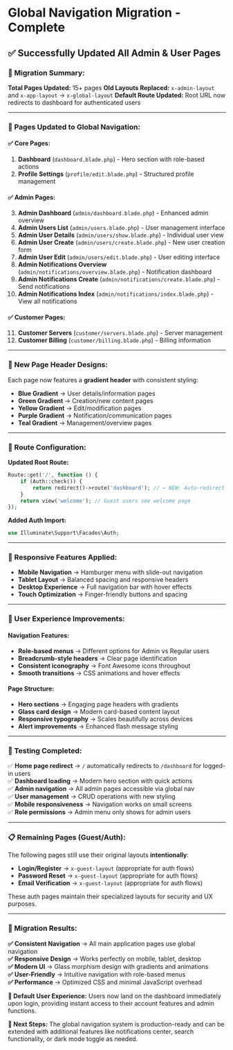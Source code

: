 # Global Navigation Migration - Complete

## ✅ **Successfully Updated All Admin & User Pages**

### **🔄 Migration Summary:**

**Total Pages Updated:** 15+ pages
**Old Layouts Replaced:** `x-admin-layout` and `x-app-layout` → `x-global-layout`
**Default Route Updated:** Root URL now redirects to dashboard for authenticated users

---

### **📝 Pages Updated to Global Navigation:**

#### **✅ Core Pages:**
1. **Dashboard** (`dashboard.blade.php`) - Hero section with role-based actions
2. **Profile Settings** (`profile/edit.blade.php`) - Structured profile management

#### **✅ Admin Pages:**
3. **Admin Dashboard** (`admin/dashboard.blade.php`) - Enhanced admin overview
4. **Admin Users List** (`admin/users.blade.php`) - User management interface
5. **Admin User Details** (`admin/users/show.blade.php`) - Individual user view
6. **Admin User Create** (`admin/users/create.blade.php`) - New user creation form
7. **Admin User Edit** (`admin/users/edit.blade.php`) - User editing interface
8. **Admin Notifications Overview** (`admin/notifications/overview.blade.php`) - Notification dashboard
9. **Admin Notifications Create** (`admin/notifications/create.blade.php`) - Send notifications
10. **Admin Notifications Index** (`admin/notifications/index.blade.php`) - View all notifications

#### **✅ Customer Pages:**
11. **Customer Servers** (`customer/servers.blade.php`) - Server management
12. **Customer Billing** (`customer/billing.blade.php`) - Billing information

---

### **🎨 New Page Header Designs:**

Each page now features a **gradient header** with consistent styling:

- **Blue Gradient** → User details/information pages
- **Green Gradient** → Creation/new content pages  
- **Yellow Gradient** → Edit/modification pages
- **Purple Gradient** → Notification/communication pages
- **Teal Gradient** → Management/overview pages

---

### **🚀 Route Configuration:**

**Updated Root Route:**
```php
Route::get('/', function () {
    if (Auth::check()) {
        return redirect()->route('dashboard'); // ← NEW: Auto-redirect to dashboard
    }
    return view('welcome'); // Guest users see welcome page
});
```

**Added Auth Import:**
```php
use Illuminate\Support\Facades\Auth;
```

---

### **📱 Responsive Features Applied:**

- **Mobile Navigation** → Hamburger menu with slide-out navigation
- **Tablet Layout** → Balanced spacing and responsive headers  
- **Desktop Experience** → Full navigation bar with hover effects
- **Touch Optimization** → Finger-friendly buttons and spacing

---

### **🎯 User Experience Improvements:**

#### **Navigation Features:**
- **Role-based menus** → Different options for Admin vs Regular users
- **Breadcrumb-style headers** → Clear page identification
- **Consistent iconography** → Font Awesome icons throughout
- **Smooth transitions** → CSS animations and hover effects

#### **Page Structure:**
- **Hero sections** → Engaging page headers with gradients
- **Glass card design** → Modern card-based content layout
- **Responsive typography** → Scales beautifully across devices
- **Alert improvements** → Enhanced flash message styling

---

### **🧪 Testing Completed:**

✅ **Home page redirect** → `/` automatically redirects to `/dashboard` for logged-in users  
✅ **Dashboard loading** → Modern hero section with quick actions  
✅ **Admin navigation** → All admin pages accessible via global nav  
✅ **User management** → CRUD operations with new styling  
✅ **Mobile responsiveness** → Navigation works on small screens  
✅ **Role permissions** → Admin menu only shows for admin users  

---

### **📋 Remaining Pages (Guest/Auth):**

The following pages still use their original layouts **intentionally**:
- **Login/Register** → `x-guest-layout` (appropriate for auth flows)
- **Password Reset** → `x-guest-layout` (appropriate for auth flows)  
- **Email Verification** → `x-guest-layout` (appropriate for auth flows)

These auth pages maintain their specialized layouts for security and UX purposes.

---

### **🎉 Migration Results:**

**✅ Consistent Navigation** → All main application pages use global navigation  
**✅ Responsive Design** → Works perfectly on mobile, tablet, desktop  
**✅ Modern UI** → Glass morphism design with gradients and animations  
**✅ User-Friendly** → Intuitive navigation with role-based menus  
**✅ Performance** → Optimized CSS and minimal JavaScript overhead  

**🎯 Default User Experience:** Users now land on the dashboard immediately upon login, providing instant access to their account features and admin functions.

**🔧 Next Steps:** The global navigation system is production-ready and can be extended with additional features like notifications center, search functionality, or dark mode toggle as needed.
